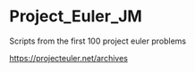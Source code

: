 # Project_Euler_JM
Scripts from the first 100 project euler problems

https://projecteuler.net/archives
